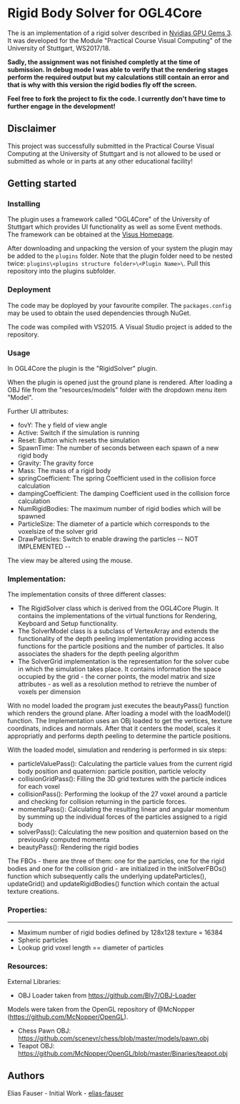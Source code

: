 # Rigid Body Solver for OGL4Core

The is an implementation of a rigid solver described in [Nvidias GPU Gems 3](https://developer.nvidia.com/gpugems/GPUGems3/gpugems3_ch29.html). It was developed for the Module "Practical Course Visual Computing" of the University of Stuttgart, WS2017/18. 

__Sadly, the assignment was not finished completly at the time of submission. In debug mode I was able to verify that the rendering stages perform the required output but my calculations still contain an error and that is why with this version the rigid bodies fly off the screen.__

__Feel free to fork the project to fix the code. I currently don't have time to further engage in the development!__

## Disclaimer

This project was successfully submitted in the Practical Course Visual Computing at the University of Stuttgart and is not allowed to be used or submitted as whole or in parts at any other educational facility! 

## Getting started

### Installing

The plugin uses a framework called "OGL4Core" of the University of Stuttgart which provides UI functionality as well as some Event methods.
The framework can be obtained at the [Visus Homepage](https://www.vis.uni-stuttgart.de/projekte/ogl4core-framework).

After downloading and unpacking the version of your system the plugin may be added to the `plugins` folder. Note that the plugin folder need to be nested twice: `plugins\<plugins structure folder>\<Plugin Name>\`. Pull this repository into the plugins subfolder.

### Deployment

The code may be doployed by your favourite compiler. The `packages.config` may be used to obtain the used dependencies through NuGet.

The code was compiled with VS2015. A Visual Studio project is added to the repository.

### Usage
 
In OGL4Core the plugin is the "RigidSolver" plugin.

When the plugin is opened just the ground plane is rendered. After loading a OBJ file from the "resources/models" folder with the
dropdown menu item "Model".

Further UI attributes:

* fovY: The y field of view angle
* Active: Switch if the simulation is running
* Reset: Button which resets the simulation
* SpawnTime: The number of seconds between each spawn of a new rigid body
* Gravity: The gravity force
* Mass: The mass of a rigid body
* springCoefficient: The spring Coefficient used in the collision force calculation
* dampingCoefficient: The damping Coefficient used in the collision force calculation
* NumRigidBodies: The maximum number of rigid bodies which will be spawned
* ParticleSize: The diameter of a particle which corresponds to the voxelsize of the solver grid
* DrawParticles: Switch to enable drawing the particles -- NOT IMPLEMENTED --

The view may be altered using the mouse.

### Implementation:

The implementation consits of three different classes:

* The RigidSolver class which is derived from the OGL4Core Plugin. It contains the implementations of the virtual functions for Rendering, Keyboard and Setup functionality.
* The SolverModel class is a subclass of VertexArray and extends the functionality of the depth peeling implementation providing access functions for the particle positions and the number of particles. It also associates the shaders for the depth peeling algorithm
* The SolverGrid implementation is the representation for the solver cube in which the simulation takes place. It contains information the space occupied by the grid - the corner points, the model matrix and size attributes - as well as a resolution method to retrieve the number of voxels per dimension

With no model loaded the program just executes the beautyPass() function which renders the ground plane.
After loading a model with the loadModel() function. The Implementation uses an OBj loaded to get the vertices, texture coordinats, indices
and normals. After that it centers the model, scales it appropriatly and performs depth peeling to determine the particle positions.

With the loaded model, simulation and rendering is performed in six steps:
* particleValuePass(): Calculating the particle values from the current rigid body position and quaternion: particle position, particle velocity
* collisionGridPass(): Filling the 3D grid textures with the particle indices for each voxel
* collisionPass(): Performing the lookup of the 27 voxel around a particle and checking for collision returning in the particle forces.
* momentaPass(): Calculating the resulting linear and angular momentum by summing up the individual forces of the particles assigned to a rigid body
* solverPass(): Calculating the new position and quaternion based on the previously computed momenta
* beautyPass(): Rendering the rigid bodies

The FBOs - there are three of them: one for the particles, one for the rigid bodies and one for the collision grid - are initialized in the
initSolverFBOs() function which subsequently calls the underlying updateParticles(), updateGrid() and updateRigidBodies() function which contain
the actual texture creations.

### Properties:
***********

* Maximum number of rigid bodies defined by 128x128 texture = 16384
* Spheric particles
* Lookup grid voxel length == diameter of particles

### Resources:

External Libraries:
* OBJ Loader taken from https://github.com/Bly7/OBJ-Loader

Models were taken from the OpenGL repository of @McNopper (https://github.com/McNopper/OpenGL).
* Chess Pawn OBJ: https://github.com/scenevr/chess/blob/master/models/pawn.obj
* Teapot OBJ: https://github.com/McNopper/OpenGL/blob/master/Binaries/teapot.obj

## Authors

Elias Fauser - Initial Work - [elias-fauser](https://github.com/elias-fauser)